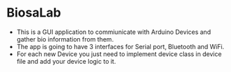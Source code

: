 # BiosaLab

- This is a GUI application to commiunicate with Arduino Devices and gather bio information from them.
- The app is going to have 3 interfaces for Serial port, Bluetooth and WiFi.
- For each new Device you just need to implement device class in device file and add your device logic to it.
